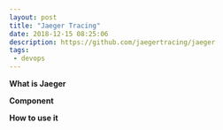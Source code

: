 ```yaml
---
layout: post
title: "Jaeger Tracing"
date: 2018-12-15 08:25:06
description: https://github.com/jaegertracing/jaeger
tags:
 - devops
---
```



**What is Jaeger**

**Component**

**How to use it**
